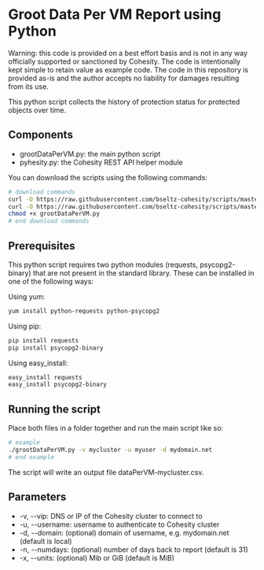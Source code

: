 # Groot Data Per VM Report using Python

Warning: this code is provided on a best effort basis and is not in any way officially supported or sanctioned by Cohesity. The code is intentionally kept simple to retain value as example code. The code in this repository is provided as-is and the author accepts no liability for damages resulting from its use.

This python script collects the history of protection status for protected objects over time.

## Components

* grootDataPerVM.py: the main python script
* pyhesity.py: the Cohesity REST API helper module

You can download the scripts using the following commands:

```bash
# download commands
curl -O https://raw.githubusercontent.com/bseltz-cohesity/scripts/master/groot/grootDataPerVM/grootDataPerVM.py
curl -O https://raw.githubusercontent.com/bseltz-cohesity/scripts/master/python/pyhesity.py
chmod +x grootDataPerVM.py
# end download commands
```

## Prerequisites

This python script requires two python modules (requests, psycopg2-binary) that are not present in the standard library. These can be installed in one of the following ways:

Using yum:

```bash
yum install python-requests python-psycopg2
```

Using pip:

```bash
pip install requests
pip install psycopg2-binary
```

Using easy_install:

```bash
easy_install requests
easy_install psycopg2-binary
```

## Running the script

Place both files in a folder together and run the main script like so:

```bash
# example
./grootDataPerVM.py -v mycluster -u myuser -d mydomain.net
# end example
```

The script will write an output file dataPerVM-mycluster.csv.

## Parameters

* -v, --vip: DNS or IP of the Cohesity cluster to connect to
* -u, --username: username to authenticate to Cohesity cluster
* -d, --domain: (optional) domain of username, e.g. mydomain.net (default is local)
* -n, --numdays: (optional) number of days back to report (default is 31)
* -x, --units: (optional) Mib or GiB (default is MiB)
